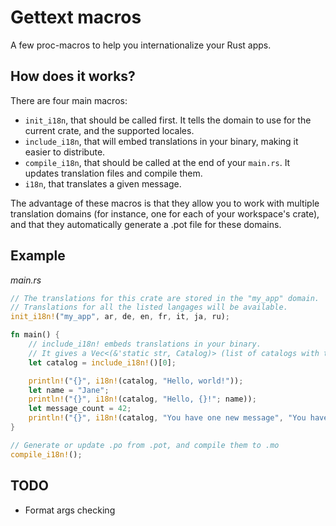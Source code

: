 # Gettext macros

A few proc-macros to help you internationalize your Rust apps.

## How does it works?

There are four main macros:

- `init_i18n`, that should be called first. It tells the domain to use for the current
crate, and the supported locales.
- `include_i18n`, that will embed translations in your binary, making it easier to distribute.
- `compile_i18n`, that should be called at the end of your `main.rs`. It updates translation files and compile them.
- `i18n`, that translates a given message.

The advantage of these macros is that they allow you to work with multiple translation
domains (for instance, one for each of your workspace's crate), and that they automatically
generate a .pot file for these domains.

## Example

*main.rs*

```rust
// The translations for this crate are stored in the "my_app" domain.
// Translations for all the listed langages will be available.
init_i18n!("my_app", ar, de, en, fr, it, ja, ru);

fn main() {
    // include_i18n! embeds translations in your binary.
    // It gives a Vec<(&'static str, Catalog)> (list of catalogs with their associated language).
    let catalog = include_i18n!()[0];

    println!("{}", i18n!(catalog, "Hello, world!"));
    let name = "Jane";
    println!("{}", i18n!(catalog, "Hello, {}!"; name));
    let message_count = 42;
    println!("{}", i18n!(catalog, "You have one new message", "You have {0} new messages"; message_count));
}

// Generate or update .po from .pot, and compile them to .mo
compile_i18n!();
```

## TODO

- Format args checking